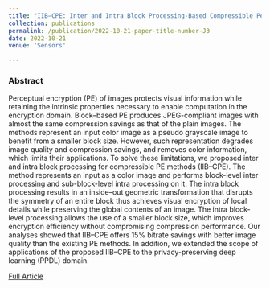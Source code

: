 ```yaml
---
title: "IIB–CPE: Inter and Intra Block Processing-Based Compressible Perceptual Encryption Method for Privacy-Preserving Deep Learning"
collection: publications
permalink: /publication/2022-10-21-paper-title-number-J3
date: 2022-10-21
venue: 'Sensors'

---
```

<h3>Abstract</h3>
<p>Perceptual encryption (PE) of images protects visual information while retaining the intrinsic properties necessary to enable computation in the encryption domain. Block–based PE produces JPEG-compliant images with almost the same compression savings as that of the plain images. The methods represent an input color image as a pseudo grayscale image to benefit from a smaller block size. However, such representation degrades image quality and compression savings, and removes color information, which limits their applications. To solve these limitations, we proposed inter and intra block processing for compressible PE methods (IIB–CPE). The method represents an input as a color image and performs block-level inter processing and sub-block-level intra processing on it. The intra block processing results in an inside–out geometric transformation that disrupts the symmetry of an entire block thus achieves visual encryption of local details while preserving the global contents of an image. The intra block-level processing allows the use of a smaller block size, which improves encryption efficiency without compromising compression performance. Our analyses showed that IIB–CPE offers 15% bitrate savings with better image quality than the existing PE methods. In addition, we extended the scope of applications of the proposed IIB–CPE to the privacy-preserving deep learning (PPDL) domain.</p>

[Full Article](https://www.mdpi.com/1424-8220/22/20/8074)